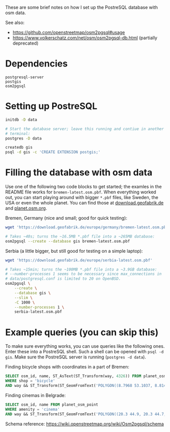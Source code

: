 These are some brief notes on how I set up the PostreSQL database with
osm data.

See also:
- https://github.com/openstreetmap/osm2pgsql#usage
- https://www.volkerschatz.com/net/osm/osm2pgsql-db.html (partially deprecated)

# Dependencies
```text
postgresql-server
postgis
osm2pgsql
```

# Setting up PostreSQL
```bash
initdb -D data

# Start the database server; leave this running and contiue in another
# terminal:
postgres -D data

createdb gis
psql -d gis -c 'CREATE EXTENSION postgis;'
```

# Filling the database with osm data
Use one of the following two code blocks to get started; the examles
in the README file works for `bremen-latest.osm.pbf`. When everything
worked out, you can start playing around with bigger `*.pbf` files,
like Sweden, the USA or even the whole planet. You can find those
at [download.geofabrik.de](https://download.geofabrik.de) and
[planet.osm.org](https://planet.osm.org).

Bremen, Germany (nice and small; good for quick testing):
```bash
wget 'https://download.geofabrik.de/europe/germany/bremen-latest.osm.pbf'

# Takes ~40s; turns the ~16.5MB *.pbf file into a ~265MB database:
osm2pgsql --create --database gis bremen-latest.osm.pbf
```

Serbia (a little bigger, but still good for testing on a simple laptop):
```bash
wget 'https://download.geofabrik.de/europe/serbia-latest.osm.pbf'

# Takes ~15min; turns the ~100MB *.pbf file into a ~3.9GB database:
# --number-processes 1 seems to be necessary since max_connections in
# data/postgresql.conf is limited to 20 on OpenBSD.
osm2pgsql \
	--create \
	--database gis \
	--slim \
	-C 1000 \
	--number-processes 1 \
	serbia-latest.osm.pbf
```

# Example queries (you can skip this)
To make sure everything works, you can use queries like the following
ones. Enter these into a PostreSQL shell. Such a shell can be opened
with `psql -d gis`. Make sure the PostreSQL server is running
(`postgres -d data`).

Finding bicycle shops with coordinates in a part of Bremen:
```sql
SELECT osm_id, name, ST_AsText(ST_Transform(way, 4326)) FROM planet_osm_point
WHERE shop = 'bicycle'
AND way && ST_Transform(ST_GeomFromText('POLYGON((8.7968 53.1037, 8.8142 53.1037, 8.8142 53.0834, 8.7968 53.0834, 8.7968 53.1037))', 4326), 3857);
```

Finding cinemas in Belgrade:
```sql
SELECT osm_id, name FROM planet_osm_point
WHERE amenity = 'cinema'
AND way && ST_Transform(ST_GeomFromText('POLYGON((20.3 44.9, 20.3 44.7, 20.6 44.7, 20.6 44.9, 20.3 44.9))', 4326), 3857);
```

Schema reference: https://wiki.openstreetmap.org/wiki/Osm2pgsql/schema
